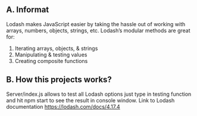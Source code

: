## A. Informat

Lodash makes JavaScript easier by taking the hassle out of working with arrays, numbers, objects, strings, etc.
Lodash’s modular methods are great for:

1) Iterating arrays, objects, & strings
2) Manipulating & testing values
3) Creating composite functions

## B. How this projects works?

Server/index.js allows to test all Lodash options just type in testing function and hit npm start to see the result in console window.
Link to Lodash documentation https://lodash.com/docs/4.17.4

